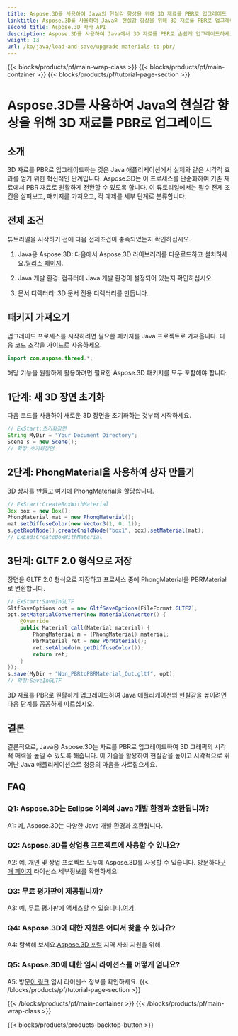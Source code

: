 ```yaml
---
title: Aspose.3D를 사용하여 Java의 현실감 향상을 위해 3D 재료를 PBR로 업그레이드
linktitle: Aspose.3D를 사용하여 Java의 현실감 향상을 위해 3D 재료를 PBR로 업그레이드
second_title: Aspose.3D 자바 API
description: Aspose.3D를 사용하여 Java에서 3D 자료를 PBR로 손쉽게 업그레이드하세요. 시선을 사로잡는 시각적 효과를 위해 향상된 사실성을 달성하세요.
weight: 13
url: /ko/java/load-and-save/upgrade-materials-to-pbr/
---
```


{{< blocks/products/pf/main-wrap-class >}}
{{< blocks/products/pf/main-container >}}
{{< blocks/products/pf/tutorial-page-section >}}

# Aspose.3D를 사용하여 Java의 현실감 향상을 위해 3D 재료를 PBR로 업그레이드

## 소개

3D 자료를 PBR로 업그레이드하는 것은 Java 애플리케이션에서 실제와 같은 시각적 효과를 얻기 위한 혁신적인 단계입니다. Aspose.3D는 이 프로세스를 단순화하여 기존 재료에서 PBR 재료로 원활하게 전환할 수 있도록 합니다. 이 튜토리얼에서는 필수 전제 조건을 살펴보고, 패키지를 가져오고, 각 예제를 세부 단계로 분류합니다.

## 전제 조건

튜토리얼을 시작하기 전에 다음 전제조건이 충족되었는지 확인하십시오.

1.  Java용 Aspose.3D: 다음에서 Aspose.3D 라이브러리를 다운로드하고 설치하세요.[릴리스 페이지](https://releases.aspose.com/3d/java/).

2. Java 개발 환경: 컴퓨터에 Java 개발 환경이 설정되어 있는지 확인하십시오.

3. 문서 디렉터리: 3D 문서 전용 디렉터리를 만듭니다.

## 패키지 가져오기

업그레이드 프로세스를 시작하려면 필요한 패키지를 Java 프로젝트로 가져옵니다. 다음 코드 조각을 가이드로 사용하세요.

```java
import com.aspose.threed.*;
```

해당 기능을 원활하게 활용하려면 필요한 Aspose.3D 패키지를 모두 포함해야 합니다.

## 1단계: 새 3D 장면 초기화

다음 코드를 사용하여 새로운 3D 장면을 초기화하는 것부터 시작하세요.

```java
// ExStart:초기화장면
String MyDir = "Your Document Directory";
Scene s = new Scene();
// 확장:초기화장면
```

## 2단계: PhongMaterial을 사용하여 상자 만들기

3D 상자를 만들고 여기에 PhongMaterial을 할당합니다.

```java
// ExStart:CreateBoxWithMaterial
Box box = new Box();
PhongMaterial mat = new PhongMaterial();
mat.setDiffuseColor(new Vector3(1, 0, 1));
s.getRootNode().createChildNode("box1", box).setMaterial(mat);
// ExEnd:CreateBoxWithMaterial
```

## 3단계: GLTF 2.0 형식으로 저장

장면을 GLTF 2.0 형식으로 저장하고 프로세스 중에 PhongMaterial을 PBRMaterial로 변환합니다.

```java
// ExStart:SaveInGLTF
GltfSaveOptions opt = new GltfSaveOptions(FileFormat.GLTF2);
opt.setMaterialConverter(new MaterialConverter() {
    @Override
    public Material call(Material material) {
        PhongMaterial m = (PhongMaterial) material;
        PbrMaterial ret = new PbrMaterial();
        ret.setAlbedo(m.getDiffuseColor());
        return ret;
    }
});
s.save(MyDir + "Non_PBRtoPBRMaterial_Out.gltf", opt);
// 확장:SaveInGLTF
```

3D 자료를 PBR로 원활하게 업그레이드하여 Java 애플리케이션의 현실감을 높이려면 다음 단계를 꼼꼼하게 따르십시오.

## 결론

결론적으로, Java용 Aspose.3D는 자료를 PBR로 업그레이드하여 3D 그래픽의 시각적 매력을 높일 수 있도록 해줍니다. 이 기술을 활용하여 현실감을 높이고 시각적으로 뛰어난 Java 애플리케이션으로 청중의 마음을 사로잡으세요.

## FAQ

### Q1: Aspose.3D는 Eclipse 이외의 Java 개발 환경과 호환됩니까?

A1: 예, Aspose.3D는 다양한 Java 개발 환경과 호환됩니다.

### Q2: Aspose.3D를 상업용 프로젝트에 사용할 수 있나요?

 A2: 예, 개인 및 상업 프로젝트 모두에 Aspose.3D를 사용할 수 있습니다. 방문하다[구매 페이지](https://purchase.aspose.com/buy) 라이선스 세부정보를 확인하세요.

### Q3: 무료 평가판이 제공됩니까?

A3: 예, 무료 평가판에 액세스할 수 있습니다.[여기](https://releases.aspose.com/).

### Q4: Aspose.3D에 대한 지원은 어디서 찾을 수 있나요?

 A4: 탐색해 보세요.[Aspose.3D 포럼](https://forum.aspose.com/c/3d/18) 지역 사회 지원을 위해.

### Q5: Aspose.3D에 대한 임시 라이선스를 어떻게 얻나요?

 A5: 방문[이 링크](https://purchase.aspose.com/temporary-license/) 임시 라이센스 정보를 확인하세요.
{{< /blocks/products/pf/tutorial-page-section >}}

{{< /blocks/products/pf/main-container >}}
{{< /blocks/products/pf/main-wrap-class >}}

{{< blocks/products/products-backtop-button >}}
